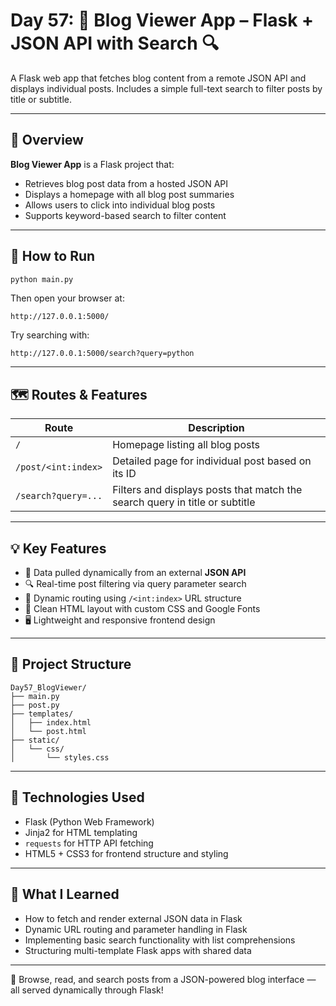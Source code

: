 # Day 57: 📝 Blog Viewer App – Flask + JSON API with Search 🔍

A Flask web app that fetches blog content from a remote JSON API and displays individual posts. Includes a simple full-text search to filter posts by title or subtitle.

---

## 📖 Overview

**Blog Viewer App** is a Flask project that:

* Retrieves blog post data from a hosted JSON API
* Displays a homepage with all blog post summaries
* Allows users to click into individual blog posts
* Supports keyword-based search to filter content

---

## 🚀 How to Run

```bash
python main.py
```

Then open your browser at:

```
http://127.0.0.1:5000/
```

Try searching with:

```
http://127.0.0.1:5000/search?query=python
```

---

## 🗺️ Routes & Features

| Route               | Description                                                                 |
| ------------------- | --------------------------------------------------------------------------- |
| `/`                 | Homepage listing all blog posts                                             |
| `/post/<int:index>` | Detailed page for individual post based on its ID                           |
| `/search?query=...` | Filters and displays posts that match the search query in title or subtitle |

---

## 💡 Key Features

* 📡 Data pulled dynamically from an external **JSON API**
* 🔍 Real-time post filtering via query parameter search
* 🧭 Dynamic routing using `/<int:index>` URL structure
* 🎨 Clean HTML layout with custom CSS and Google Fonts
* 🖥️ Lightweight and responsive frontend design

---

## 📁 Project Structure

```
Day57_BlogViewer/
├── main.py
├── post.py
├── templates/
│   ├── index.html
│   └── post.html
├── static/
│   └── css/
│       └── styles.css
```

---

## 🧰 Technologies Used

* Flask (Python Web Framework)
* Jinja2 for HTML templating
* `requests` for HTTP API fetching
* HTML5 + CSS3 for frontend structure and styling

---

## 🧠 What I Learned

* How to fetch and render external JSON data in Flask
* Dynamic URL routing and parameter handling in Flask
* Implementing basic search functionality with list comprehensions
* Structuring multi-template Flask apps with shared data

---

📰 Browse, read, and search posts from a JSON-powered blog interface — all served dynamically through Flask!
